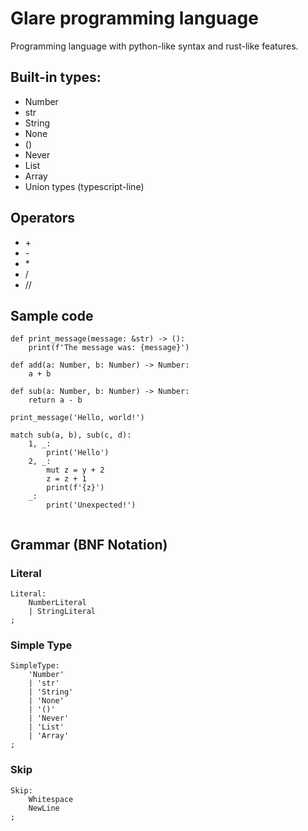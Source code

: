 # Glare programming language

Programming language with python-like syntax and rust-like features.

## Built-in types:
- Number
- str
- String
- None
- ()
- Never
- List
- Array
- Union types (typescript-line)

## Operators
- \+
- \-
- \*
- \/
- \/\/

## Sample code
```
def print_message(message: &str) -> ():
    print(f'The message was: {message}')

def add(a: Number, b: Number) -> Number:
    a + b

def sub(a: Number, b: Number) -> Number:
    return a - b

print_message('Hello, world!')

match sub(a, b), sub(c, d):
    1, _:
        print('Hello')
    2, _:
        mut z = y + 2
        z = z + 1
        print(f'{z}')
    _:
        print('Unexpected!')
 
```
 
## Grammar (BNF Notation)

### Literal
```
Literal:
	NumberLiteral
	| StringLiteral
;
```

### Simple Type
```
SimpleType:
    'Number'
    | 'str'
    | 'String'
    | 'None'
    | '()'
    | 'Never'
    | 'List'
    | 'Array'
;
```

### Skip
```
Skip:
    Whitespace
    NewLine
;
```